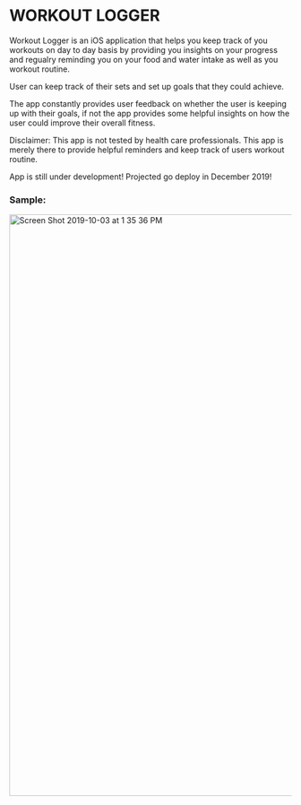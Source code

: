 # WORKOUT LOGGER

Workout Logger is an iOS application that helps you keep track of you workouts on day to day basis by providing you insights on your progress and regualry reminding you on your food and water intake as well as you workout routine.

User can keep track of their sets and set up goals that they could achieve.

The app constantly provides user feedback on whether the user is keeping up with their goals, if not the app provides some helpful insights on how the user could improve their overall fitness.


Disclaimer: 
This app is not tested by health care professionals. This app is merely there to provide helpful reminders and keep track of users workout routine.

App is still under development! 
Projected go deploy in December 2019!

### Sample:
<img width="1038" alt="Screen Shot 2019-10-03 at 1 35 36 PM" src="https://user-images.githubusercontent.com/10883557/66150226-b3988e80-e5e2-11e9-94d9-50fccc61a3ff.png">
